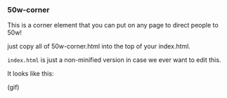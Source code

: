 ### 50w-corner

This is a corner element that you can put on any page to direct people to 50w!

just copy all of 50w-corner.html into the top of your index.html.

`index.html` is just a non-minified version in case we ever want to edit this.

It looks like this:

(gif)